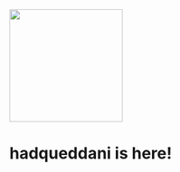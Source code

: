 <div id="header">
  <img src="[https://daniellg.com/login/home/assets/images/logo/logo_dark.png](https://daniellg.com/favicon.png)" width="200"/>
  <h1>hadqueddani is here!</h1>
</div>
